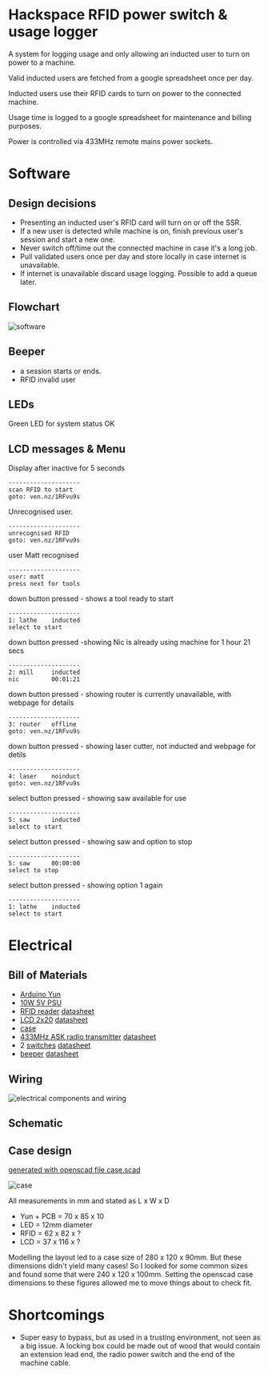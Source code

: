 # Hackspace RFID power switch & usage logger

A system for logging usage and only allowing an inducted user to turn on power
to a machine.

Valid inducted users are fetched from a google spreadsheet once per day.

Inducted users use their RFID cards to turn on power to the connected machine.

Usage time is logged to a google spreadsheet for maintenance and billing
purposes.

Power is controlled via 433MHz remote mains power sockets.

# Software

## Design decisions

* Presenting an inducted user's RFID card will turn on or off the SSR.
* If a new user is detected while machine is on, finish previous user's session and start a new one.
* Never switch off/time out the connected machine in case it's a long job.
* Pull validated users once per day and store locally in case internet is unavailable.
* If internet is unavailable discard usage logging. Possible to add a queue later.

## Flowchart

![software](software/software.png)

## Beeper

* a session starts or ends.
* RFID invalid user

## LEDs

Green LED for system status OK

## LCD messages & Menu

Display after inactive for 5 seconds

    --------------------
    scan RFID to start
    goto: ven.nz/1RFvu9s

Unrecognised user.

    --------------------
    unrecognised RFID
    goto: ven.nz/1RFvu9s

user Matt recognised

    --------------------
    user: matt
    press next for tools

down button pressed - shows a tool ready to start

    --------------------
    1: lathe    inducted  
    select to start

down button pressed  -showing Nic is already using machine for 1 hour 21 secs

    --------------------
    2: mill     inducted
    nic         00:01:21

down button pressed - showing router is currently unavailable, with webpage for details

    --------------------
    3: router   offline
    goto: ven.nz/1RFvu9s

down button pressed - showing laser cutter, not inducted and webpage for detils

    --------------------
    4: laser    noinduct
    goto: ven.nz/1RFvu9s

select button pressed - showing saw available for use

    --------------------
    5: saw      inducted
    select to start

select button pressed - showing saw and option to stop

    --------------------
    5: saw      00:00:00
    select to stop

select button pressed - showing option 1 again

    --------------------
    1: lathe    inducted  
    select to start

# Electrical

## Bill of Materials

* [Arduino Yun](http://uk.rs-online.com/web/p/products/7824594/)
* [10W 5V PSU](http://uk.rs-online.com/web/p/products/0327936/)
* [RFID reader](http://uk.rs-online.com/web/p/products/6666625/) [datasheet](http://docs-europe.electrocomponents.com/webdocs/0d16/0900766b80d1684b.pdf)
* [LCD 2x20](http://uk.rs-online.com/web/p/products/7200222/) [datasheet](http://docs-europe.electrocomponents.com/webdocs/0f25/0900766b80f25e5b.pdf)
* [case](http://uk.rs-online.com/web/p/products/3648223/)
* [433MHz ASK radio transmitter](http://uk.rs-online.com/web/p/lower-power-rf-modules/6172072/) [datasheet](http://docs-europe.electrocomponents.com/webdocs/087d/0900766b8087d2df.pdf)
* 2 [switches](http://uk.rs-online.com/web/p/push-button-switches/8207533/) [datasheet](http://docs-europe.electrocomponents.com/webdocs/1388/0900766b8138874b.pdf)
* [beeper](http://uk.rs-online.com/web/p/piezo-buzzer-components/7716910/) [datasheet](http://docs-europe.electrocomponents.com/webdocs/1168/0900766b811685e8.pdf)

## Wiring

![electrical components and wiring](electronics/electrical.png)

## Schematic

## Case design

[generated with openscad file case.scad](case/case.scad)

![case](case/case.png)

All measurements in mm and stated as L x W x D

* Yun + PCB = 70 x 85 x 10
* LED = 12mm diameter
* RFID = 62 x 82 x ?
* LCD = 37 x 116 x ?

Modelling the layout led to a case size of 280 x 120 x 90mm.
But these dimensions didn't yield many cases! So I looked for some common sizes
and found some that were 240 x 120 x 100mm. Setting the openscad case dimensions
to these figures allowed me to move things about to check fit.


# Shortcomings

* Super easy to bypass, but as used in a trusting environment, not seen as a big issue. A locking box could be made out of wood that would contain an extension lead end, the radio power switch and the end of the machine cable.
